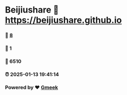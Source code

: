 # Beijiushare :link: https://beijiushare.github.io 
### :page_facing_up: [8](https://beijiushare.github.io/tag.html) 
### :speech_balloon: 1 
### :hibiscus: 6510 
### :alarm_clock: 2025-01-13 19:41:14 
### Powered by :heart: [Gmeek](https://github.com/Meekdai/Gmeek)
